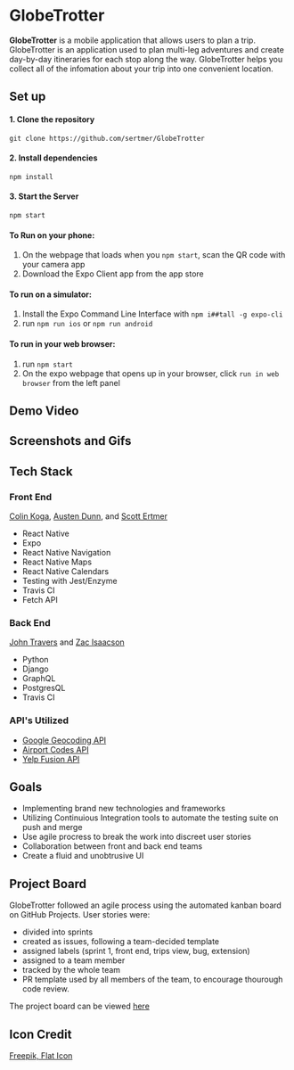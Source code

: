 # GlobeTrotter

**GlobeTrotter** is a mobile application that allows users to plan a trip. GlobeTrotter is an application used to plan multi-leg adventures and create day-by-day itineraries for each stop along the way. GlobeTrotter helps you collect all of the infomation about your trip into one convenient location.

## Set up
#### 1. Clone the repository
```
git clone https://github.com/sertmer/GlobeTrotter
```
#### 2. Install dependencies
```
npm install
```
#### 3. Start the Server
``` 
npm start
```
#### To Run on your phone:
1. On the webpage that loads when you `npm start`, scan the QR code with your camera app
2. Download the Expo Client app from the app store

#### To run on a simulator:
1. Install the Expo Command Line Interface with `npm i##tall -g expo-cli`
2. run `npm run ios` or `npm run android`

#### To run in your web browser:
1. run `npm start`
2. On the expo webpage that opens up in your browser, click `run in web browser` from the left panel

## Demo Video

## Screenshots and Gifs

## Tech Stack

### Front End
[Colin Koga](https://github.com/ckoga), 
[Austen Dunn](https://github.com/Dunn-Austen), and
[Scott Ertmer](https://github.com/sertmer)
 
 - React Native
 - Expo
 - React Native Navigation
 - React Native Maps
 - React Native Calendars
 - Testing with Jest/Enzyme
 - Travis CI
 - Fetch API
 
 ### Back End
 [John Travers](https://github.com/johnktravers) and
 [Zac Isaacson](https://github.com/zacisaacson)

- Python
- Django
- GraphQL
- PostgresQL
- Travis CI

### API's Utilized
- [Google Geocoding API](https://developers.google.com/maps/documentation/geocoding/start)
- [Airport Codes API](https://www.air-port-codes.com/airport-codes-api/overview/)
- [Yelp Fusion API](https://www.yelp.com/fusion)

## Goals
- Implementing brand new technologies and frameworks
- Utilizing Continuious Integration tools to automate the testing suite on push and merge
- Use agile procress to break the work into discreet user stories
- Collaboration between front and back end teams
- Create a fluid and unobtrusive UI

## Project Board
GlobeTrotter followed an agile process using the automated kanban board on GitHub Projects.
User stories were:
- divided into sprints
- created as issues, following a team-decided template
- assigned labels (sprint 1, front end, trips view, bug, extension)
- assigned to a team member
- tracked by the whole team 
- PR template used by all members of the team, to encourage thourough code review.

The project board can be viewed [here](https://github.com/sertmer/GlobeTrotter/projects/1)

 ## Icon Credit
[Freepik, Flat Icon](https://www.flaticon.com/free-icon/maps-and-flags_265725)

